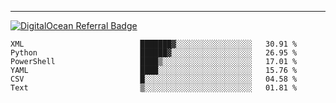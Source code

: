 ---
[![DigitalOcean Referral Badge](https://web-platforms.sfo2.digitaloceanspaces.com/WWW/Badge%203.svg)](https://www.digitalocean.com/?refcode=37fa54d82492&utm_campaign=Referral_Invite&utm_medium=Referral_Program&utm_source=badge)

<!--START_SECTION:waka-->

```text
XML                          ███████▓░░░░░░░░░░░░░░░░░   30.91 %
Python                       ██████▓░░░░░░░░░░░░░░░░░░   26.95 %
PowerShell                   ████▒░░░░░░░░░░░░░░░░░░░░   17.01 %
YAML                         ████░░░░░░░░░░░░░░░░░░░░░   15.76 %
CSV                          █░░░░░░░░░░░░░░░░░░░░░░░░   04.58 %
Text                         ▒░░░░░░░░░░░░░░░░░░░░░░░░   01.81 %
```

<!--END_SECTION:waka-->


[linkedin]: https://www.linkedin.com/in/mohamed-elh/

